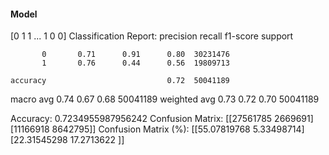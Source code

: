 #### Model
[0 1 1 ... 1 0 0]
Classification Report:
              precision    recall  f1-score   support

           0       0.71      0.91      0.80  30231476
           1       0.76      0.44      0.56  19809713

    accuracy                           0.72  50041189
   macro avg       0.74      0.67      0.68  50041189
weighted avg       0.73      0.72      0.70  50041189

Accuracy: 0.7234955987956242
Confusion Matrix:
[[27561785  2669691]
 [11166918  8642795]]
Confusion Matrix (%):
[[55.07819768  5.33498714]
 [22.31545298 17.2713622 ]]
